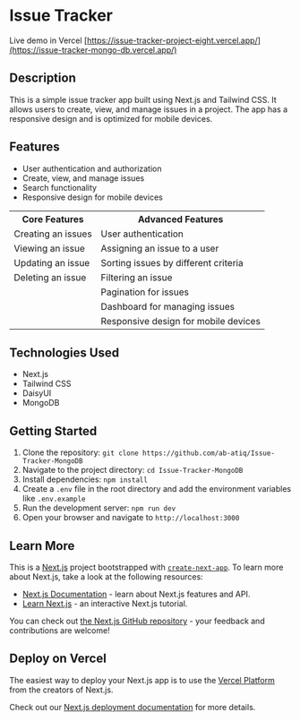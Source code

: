 # Issue Tracker

Live demo in Vercel [https://issue-tracker-project-eight.vercel.app/](https://issue-tracker-mongo-db.vercel.app/)

## Description

This is a simple issue tracker app built using Next.js and Tailwind CSS. It allows users to create, view, and manage issues in a project. The app has a responsive design and is optimized for mobile devices.

## Features

- User authentication and authorization
- Create, view, and manage issues
- Search functionality
- Responsive design for mobile devices

<table>
    <tr>
        <th>Core Features</th>
        <th>Advanced Features</th>
    </tr>
    <tr>
        <td>Creating an issues</td>
        <td>User authentication</td>
    </tr>
    <tr>
        <td>Viewing an issue</td>
        <td>Assigning an issue to a user</td>
    </tr>
    <tr>
        <td>Updating an issue</td>
        <td> Sorting issues by different criteria</td>
    </tr>
    <tr>
        <td>Deleting an issue</td>
        <td>Filtering an issue</td>
    </tr>
    <tr>
        <td></td>
        <td>Pagination for issues</td>
    </tr>
    <tr>
        <td></td>
        <td>Dashboard for managing issues</td>
    </tr>
    <tr>
        <td></td>
        <td>Responsive design for mobile devices</td>
    </tr>
</table>

## Technologies Used

- Next.js
- Tailwind CSS
- DaisyUI
- MongoDB

## Getting Started

1. Clone the repository: `git clone https://github.com/ab-atiq/Issue-Tracker-MongoDB`
2. Navigate to the project directory: `cd Issue-Tracker-MongoDB`
3. Install dependencies: `npm install`
4. Create a `.env` file in the root directory and add the environment variables like `.env.example`
5. Run the development server: `npm run dev`
6. Open your browser and navigate to `http://localhost:3000`

## Learn More

This is a [Next.js](https://nextjs.org/) project bootstrapped with [`create-next-app`](https://github.com/vercel/next.js/tree/canary/packages/create-next-app).
To learn more about Next.js, take a look at the following resources:

- [Next.js Documentation](https://nextjs.org/docs) - learn about Next.js features and API.
- [Learn Next.js](https://nextjs.org/learn) - an interactive Next.js tutorial.

You can check out [the Next.js GitHub repository](https://github.com/vercel/next.js/) - your feedback and contributions are welcome!

## Deploy on Vercel

The easiest way to deploy your Next.js app is to use the [Vercel Platform](https://vercel.com/new?utm_medium=default-template&filter=next.js&utm_source=create-next-app&utm_campaign=create-next-app-readme) from the creators of Next.js.

Check out our [Next.js deployment documentation](https://nextjs.org/docs/deployment) for more details.
